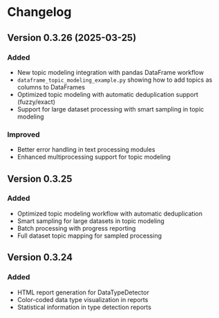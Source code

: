 # Changelog

## Version 0.3.26 (2025-03-25)

### Added
- New topic modeling integration with pandas DataFrame workflow
- `dataframe_topic_modeling_example.py` showing how to add topics as columns to DataFrames
- Optimized topic modeling with automatic deduplication support (fuzzy/exact)
- Support for large dataset processing with smart sampling in topic modeling

### Improved
- Better error handling in text processing modules
- Enhanced multiprocessing support for topic modeling

## Version 0.3.25

### Added
- Optimized topic modeling workflow with automatic deduplication
- Smart sampling for large datasets in topic modeling
- Batch processing with progress reporting
- Full dataset topic mapping for sampled processing

## Version 0.3.24

### Added
- HTML report generation for DataTypeDetector
- Color-coded data type visualization in reports
- Statistical information in type detection reports